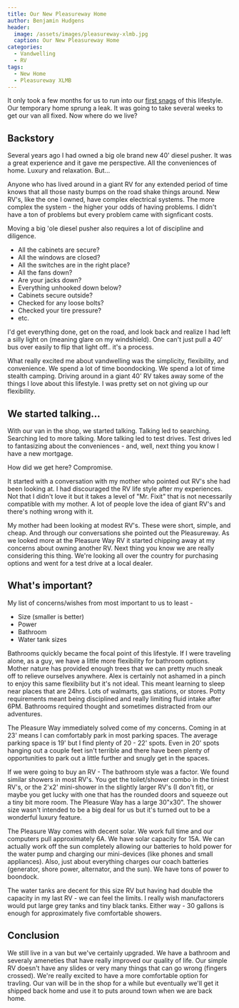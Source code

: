 ```yaml
---
title: Our New Pleasureway Home
author: Benjamin Hudgens
header:
  image: /assets/images/pleasureway-xlmb.jpg
  caption: Our New Pleasureway Home
categories:
  - Vandwelling
  - RV
tags:
  - New Home
  - Pleasureway XLMB
---
```


It only took a few months for us to run into our [first snags](http://chasingsixty.com/road%20bumps/las-vegas-to-cali/) of this lifestyle.  Our temporary home sprung a leak.  It was going to take several weeks to get our van all fixed.  Now where do we live?

## Backstory

Several years ago I had owned a big ole brand new 40' diesel pusher.  It was a great experience and it gave me perspective.  All the conveniences of home.  Luxury and relaxation.  But...

Anyone who has lived around in a giant RV for any extended period of time knows that all those nasty bumps on the road shake things around.  New RV's, like the one I owned, have complex electrical systems.  The more complex the system - the higher your odds of having problems.  I didn't have a ton of problems but every problem came with signficant costs.

Moving a big 'ole diesel pusher also requires a lot of discipline and diligence.

- All the cabinets are secure?
- All the windows are closed?
- All the switches are in the right place?
- All the fans down?
- Are your jacks down?
- Everything unhooked down below?
- Cabinets secure outside?
- Checked for any loose bolts?
- Checked your tire pressure?
- etc.

I'd get everything done, get on the road, and look back and realize I had left a silly light on (meaning glare on my windshield).  One can't just pull a 40' bus over easily to flip that light off.. it's a process.

What really excited me about vandwelling was the simplicity, flexibility, and convenience.  We spend a lot of time boondocking.  We spend a lot of time stealth camping.  Driving around in a giant 40' RV takes away some of the things I love about this lifestyle.  I was pretty set on not giving up our flexibility.

## We started talking...

With our van in the shop, we started talking.  Talking led to searching.  Searching led to more talking.  More talking led to test drives.  Test drives led to fantasizing about the conveniences - and, well, next thing you know I have a new mortgage.

How did we get here?  Compromise.

It started with a conversation with my mother who pointed out RV's she had been looking at.  I had discouraged the RV life style after my experiences.  Not that I didn't love it but it takes a level of "Mr. Fixit" that is not necessarily compatible with my mother.  A lot of people love the idea of giant RV's and there's nothing wrong with it.

My mother had been looking at modest RV's.  These were short, simple, and cheap.  And through our conversations she pointed out the Pleasureway.  As we looked more at the Pleasure Way RV it started chipping away at my concerns about owning another RV.  Next thing you know we are really considering this thing.  We're looking all over the country for purchasing options and went for a test drive at a local dealer.

## What's important?

My list of concerns/wishes from most important to us to least -

- Size (smaller is better)
- Power
- Bathroom
- Water tank sizes

Bathrooms quickly became the focal point of this lifestyle.  If I were traveling alone, as a guy, we have a little more flexibility for bathroom options.  Mother nature has provided enough trees that we can pretty much sneak off to relieve ourselves anywhere.  Alex is certainly not ashamed in a pinch to enjoy this same flexibility but it's not ideal.  This meant learning to sleep near places that are 24hrs.  Lots of walmarts, gas stations, or stores.  Potty requirements meant being disciplined and really limiting fluid intake after 6PM.  Bathrooms required thought and sometimes distracted from our adventures.

The Pleasure Way immediately solved come of my concerns.  Coming in at 23' means I can comfortably park in most parking spaces.  The average parking space is 19' but I find plenty of 20 - 22' spots.  Even in 20' spots hanging out a couple feet isn't terrible and there have been plenty of opportunities to park out a little further and snugly get in the spaces.

If we were going to buy an RV - The bathroom style was a factor.  We found similar showers in most RV's.  You get the toilet/shower combo in the tiniest RV's, or the 2'x2' mini-shower in the slightly larger RV's (I don't fit), or maybe you get lucky with one that has the rounded doors and squeeze out a tiny bit more room.  The Pleasure Way has a large 30"x30".  The shower size wasn't intended to be a big deal for us but it's turned out to be a wonderful luxury feature.

The Pleasure Way comes with decent solar.  We work full time and our computers pull approximately 6A.  We have solar capacity for 15A.  We can actually work off the sun completely allowing our batteries to hold power for the water pump and charging our mini-devices (like phones and small appliances).  Also, just about everything charges our coach batteries (generator, shore power, alternator, and the sun).  We have tons of power to boondock.

The water tanks are decent for this size RV but having had double the capacity in my last RV - we can feel the limits.  I really wish manufactorers would put large grey tanks and tiny black tanks.  Either way - 30 gallons is enough for approximately five comfortable showers.

## Conclusion

We still live in a van but we've certainly upgraded.  We have a bathroom and severaly ameneties that have really improved our quality of life.  Our simple RV doesn't have any slides or very many things that can go wrong (fingers crossed).  We're really excited to have a more comfortable option for travling.  Our van will be in the shop for a while but eventually we'll get it shipped back home and use it to puts around town when we are back home.


